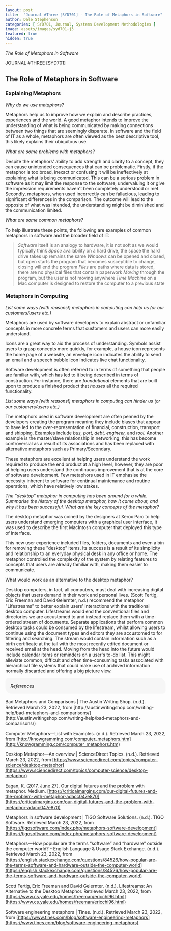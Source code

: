 ```yaml
---
layout: post
title:  "Journal #Three [SYD701] - The Role of Metaphors in Software" 
author: Dale Stephenson
categories: [ SYD701, Journal, Systems Development Methodologies ]
image: assets/images/syd701-j3
featured: true
hidden: true
---
```

<i>The Role of Metaphors in Software</i>

JOURNAL #THREE [SYD701]

<h2>The Role of Metaphors in Software</h2>
 
<h3>Explaining Metaphors</h3>
 
<i>Why do we use metaphors?</i>
 
Metaphors help us to improve how we explain and describe practices, experiences and the world. A good metaphor intends to improve the understanding of what is being communicated by making connections between two things that are seemingly disparate. In software and the field of IT as a whole, metaphors are often viewed as the best descriptive tool, this likely explains their ubiquitous use.
 
<i>What are some problems with metaphors?</i>
 
Despite the metaphors' ability to add strength and clarity to a concept, they can cause unintended consequences that can be problematic. Firstly, if the metaphor is too broad, inexact or confusing it will be ineffectively at explaining what is being communicated. This can be a serious problem in software as it may limit the response to the software, undervaluing it or give the impression requirements haven't been completely understood or met. Secondly, metaphors, when used incorrectly can be fallacious, leading to significant differences in the comparison. The outcome will lead to the opposite of what was intended, the understanding might be diminished and the communication limited.
 
<i>What are some common metaphors?</i>
 
To help illustrate these points, the following are examples of common metaphors in software and the broader field of IT:
 
> <i>Software</i> itself is an analogy to hardware, it is not soft as we would typically think
> <i>Space</i> availability on a hard drive, the space the hard drive takes up remains the same
> <i>Windows</i> can be opened and closed, but open starts the program that becomes susceptible to change, closing will end the program
> <i>Files</i> are paths where data is stored, there are no physical files that contain paperwork
> <i>Moving</i> through the program, but the user is not moving anywhere
> <i>Time Machine</i> on a Mac computer is designed to restore the computer to a previous state
 
<h3>Metaphors in Computing</h3>
 
<i>List some ways (with reasons!) metaphors in computing can help us (or our customers/users etc.)</i>
 
Metaphors are used by software developers to explain abstract or unfamiliar concepts in more concrete terms that customers and users can more easily understand.
 
Icons are a great way to aid the process of understanding. Symbols assist users to grasp concepts more quickly, for example, a house icon represents the home page of a website, an envelope icon indicates the ability to send an email and a speech bubble icon indicates live chat functionality.
 
Software development is often referred to in terms of something that people are familiar with, which has led to it being described in terms of construction. For instance, there are <i>foundational</i> elements that are built upon to produce a finished product that <i>houses</i> all the required functionality.
 
<i>List some ways (with reasons!) metaphors in computing can hinder us (or our customers/users etc.)</i>
 
The metaphors used in software development are often penned by the developers creating the program meaning they include biases that appear to have led to the over-representation of financial, construction, transport and shipping. Examples include <i>bus, port, debt, engineer,</i> and <i>tool.</i> Another example is the master/slave relationship in networking, this has become controversial as a result of its associations and has been replaced with alternative metaphors such as Primary/Secondary.
 
These metaphors are excellent at helping users understand the work required to produce the end product at a high level, however, they are poor at helping users understand the continuous improvement that is at the core of software development. Few metaphors used in IT emphasise the necessity inherent to software for continual maintenance and routine operations, which have relatively low stakes.
 
<i>The "desktop" metaphor in computing has been around for a while. Summarise the history of the desktop metaphor, how it came about, and why it has been successful. What are the key concepts of the metaphor?</i>
 
The desktop metaphor was coined by the designers at Xerox Parc to help users understand emerging computers with a graphical user interface, it was used to describe the first MacIntosh computer that deployed this type of interface.
 
This new user experience included files, folders, documents and even a bin for removing these "desktop" items. Its success is a result of its simplicity and relationship to an everyday physical desk in any office or home. The metaphor controlled the complexity of the system by relating features to concepts that users are already familiar with, making them easier to communicate.
 
What would work as an alternative to the desktop metaphor?
 
Desktop computers, in fact, all computers, must deal with increasing digital objects that users demand in their work and personal lives. (Scott Fertig, Eric Freeman and David Gelernter, n.d.) recommend the metaphor "Lifestreams" to better explain users' interactions with the traditional desktop computer. Lifestreams would end the conventional files and directories we are accustomed to and instead replace them with a time-ordered stream of documents. Separate applications that perform common desktop tasks could be consumed by the lifestream, whilst allowing users to continue using the document types and editors they are accustomed to for filtering and searching. The stream would contain information such as a birth certificate at the tail with the most recently edited document or received email at the head. Moving from the head into the future would include calendar items or reminders on a user's to-do list. This might alleviate common, difficult and often time-consuming tasks associated with hierarchical file systems that could make use of archived information normally discarded and offering a big picture view.

<div style="background-color: #f6f6f6; padding: 1rem; border-radius: 10px 20px;"> 
    <i>References</i>
</div>
<br>
Bad Metaphors and Comparisons | The Austin Writing Shop. (n.d.). Retrieved March 23, 2022, from [http://austinwritingshop.com/writing-help/bad-metaphors-and-comparisons/](http://austinwritingshop.com/writing-help/bad-metaphors-and-comparisons/)

Computer Metaphors—List with Examples. (n.d.). Retrieved March 23, 2022, from [http://knowgramming.com/computer_metaphors.htm](http://knowgramming.com/computer_metaphors.htm)

Desktop Metaphor—An overview | ScienceDirect Topics. (n.d.). Retrieved March 23, 2022, from [https://www.sciencedirect.com/topics/computer-science/desktop-metaphor](https://www.sciencedirect.com/topics/computer-science/desktop-metaphor)

Eagan, K. (2017, June 27). Our digital futures and the problem with metaphor. Medium. [https://criticalmargins.com/our-digital-futures-and-the-problem-with-metaphor-adacc047e870](https://criticalmargins.com/our-digital-futures-and-the-problem-with-metaphor-adacc047e870)

Metaphors in software development | TIGO Software Solutions. (n.d.). TIGO Software. Retrieved March 23, 2022, from [https://tigosoftware.com/index.php/metaphors-software-development](https://tigosoftware.com/index.php/metaphors-software-development)

Metaphors—How popular are the terms “software” and “hardware” outside the computer world? - English Language & Usage Stack Exchange. (n.d.). Retrieved March 23, 2022, from [https://english.stackexchange.com/questions/84526/how-popular-are-the-terms-software-and-hardware-outside-the-computer-world](https://english.stackexchange.com/questions/84526/how-popular-are-the-terms-software-and-hardware-outside-the-computer-world)

Scott Fertig, Eric Freeman and David Gelernter. (n.d.). Lifestreams: An Alternative to the Desktop Metaphor. Retrieved March 23, 2022, from [https://www.cs.yale.edu/homes/freeman/ericchi96.html](https://www.cs.yale.edu/homes/freeman/ericchi96.html)

Software engineering metaphors | Tines. (n.d.). Retrieved March 23, 2022, from [https://www.tines.com/blog/software-engineering-metaphors](https://www.tines.com/blog/software-engineering-metaphors)